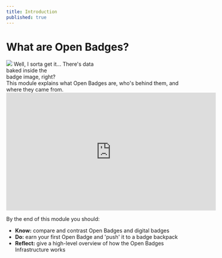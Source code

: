 ```yaml
---
title: Introduction
published: true
---
```


# What are Open Badges?
<div class="bubble" style="text-align:left;">
	<img class="person" src="{{ site.baseurl }}/img/edu-person.png">
	Well, I sorta get it... There's data<br>baked inside the<br>badge image, right?
</div>
This module explains what Open Badges are, who's behind them, and where they came from. 

<iframe width="560" height="315" src="https://www.youtube-nocookie.com/embed/AkSvzkGX0w8?rel=0&amp;showinfo=0" frameborder="0" allowfullscreen></iframe>

<!-- <img src="{{ site.baseurl }}/img/visual-thinkery/bluffers-guide.png" alt="A Bluffer's Guide to Open Badges"> -->

By the end of this module you should:

* **Know:** compare and contrast Open Badges and digital badges
* **Do:** earn your first Open Badge and 'push' it to a badge backpack
* **Reflect:** give a high-level overview of how the Open Badges Infrastructure works


